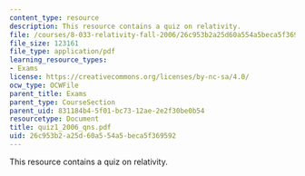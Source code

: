 ```yaml
---
content_type: resource
description: This resource contains a quiz on relativity.
file: /courses/8-033-relativity-fall-2006/26c953b2a25d60a554a5beca5f369592_quiz1_2006_qns.pdf
file_size: 123161
file_type: application/pdf
learning_resource_types:
- Exams
license: https://creativecommons.org/licenses/by-nc-sa/4.0/
ocw_type: OCWFile
parent_title: Exams
parent_type: CourseSection
parent_uid: 831184b4-5f01-bc73-12ae-2e2f30be0b54
resourcetype: Document
title: quiz1_2006_qns.pdf
uid: 26c953b2-a25d-60a5-54a5-beca5f369592
---
```

This resource contains a quiz on relativity.